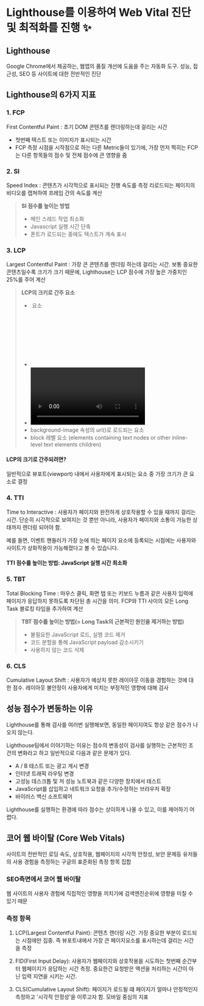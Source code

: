 # Lighthouse를 이용하여 Web Vital 진단 및 최적화를 진행 ✨

## Lighthouse

Google Chrome에서 제공하는, 웹앱의 품질 개선에 도움을 주는 자동화 도구.
성능, 접근성, SEO 등 사이트에 대한 전반적인 진단

## Lighthouse의 6가지 지표

### 1. FCP

First Contentful Paint
: 초기 DOM 콘텐츠를 렌더링하는데 걸리는 시간

- 첫번째 텍스트 또는 이미지가 표시되는 시간
- FCP 측정 시점을 시작점으로 하는 다른 Metric들이 있기에, 가장 먼저 찍히는 FCP는 다른 항목들의 점수 및 전체 점수에 큰 영향을 줌

### 2. SI

Speed Index
: 콘텐츠가 시각적으로 표시되는 진행 속도를 측정
리로드되는 페이지의 비디오를 캡쳐하여 프레임 간의 속도를 계산

> **SI 점수를 높이는 방법**
>
> - 메인 스레드 작업 최소화
> - Javascript 실행 시간 단축
> - 폰트가 로드되는 중에도 텍스트가 계속 표시

### 3. LCP

Largest Contentful Paint
: 가장 큰 콘텐츠를 렌더링 하는데 걸리는 시간.
보통 중요한 콘텐츠일수록 크기가 크기 때문에, Lighthouse는 LCP 점수에 가장 높은 가중치인 25%를 주어 계산

> **LCP의 크키로 간주 요소**
>
> - <img> 요소
> - <svg> 요소
> - <video> 요소
> - background-image 속성의 url()로 로드되는 요소
> - block 레벨 요소 (elements containing text nodes or other inline-level text elements children)

#### LCP의 크기로 간주되려면?

일반적으로 뷰포트(viewport) 내에서 사용자에게 표시되는 요소 중 가장 크기가 큰 요소로 결정

### 4. TTI

Time to Interactive
: 사용자가 페이지와 완전하게 상호작용할 수 있을 때까지 걸리는 시간.
단순히 시각적으로 보여지는 것 뿐만 아니라, 사용자가 페이지와 소통이 가능한 상태까지 렌더링 되어야 함.

예를 들면, 이벤트 핸들러가 가장 눈에 띄는 페이지 요소에 등록되는 시점에는 사용자와 사이트가 상화작용이 가능해졌다고 볼 수 있습니다.

#### TTI 점수를 높이는 방법: JavaScript 실행 시간 최소화

### 5. TBT

Total Blocking Time
: 마우스 클릭, 화면 탭 또는 키보드 누름과 같은 사용자 입력에 페이지가 응답하지 못하도록 차단된 총 시간을 의미.
FCP와 TTI 사이의 모든 Long Task 블로킹 타임을 추가하여 계산

> **TBT 점수를 높이는 방법(= Long Task의 근본적인 원인을 제거하는 방법)**
>
> - 불필요한 JavaScript 로드, 실행 코드 제거
> - 코드 분할을 통해 JavaScript payload 감소시키기
> - 사용하지 않는 코드 삭제

### 6. CLS

Cumulative Layout Shift
: 사용자가 예상치 못한 레이아웃 이동을 경험하는 것에 대한 점수.
레이아웃 불안정이 사용자에게 미치는 부정적인 영향에 대해 검사

## 성능 점수가 변동하는 이유

Lighthouse를 통해 검사를 여러번 실행해보면, 동일한 페이지여도 항상 같은 점수가 나오지 않는다.

Lighthouse팀에서 이야기하는 이유는 점수의 변동성이 검사를 실행하는 근본적인 조건의 변화라고 하고 일반적으로 다음과 같은 문제가 있다.

- A / B 테스트 또는 광고 게시 변경
- 인터넷 트래픽 라우팅 변경
- 고성능 데스크톱 및 저 성능 노트북과 같은 다양한 장치에서 테스트
- JavaScript를 삽입하고 네트워크 요청을 추가/수정하는 브라우저 확장
- 바이러스 백신 소프트웨어

Lighthouse를 실행하는 환경에 따라 점수는 상이하게 나올 수 있고, 이를 제어하기 어렵다.

## 코어 웹 바이탈 (Core Web Vitals)

사이트의 전반적인 로딩 속도, 상호작용, 웹페이지의 시각적 안정성, 보안 문제등 유저들의 사용 경험을 측정하는 구글의 표준화된 측정 항목 집합

### SEO측면에서 코어 웹 바이탈

웹 사이트의 사용자 경험에 직접적인 영향을 끼치기에 검색엔진순위에 영향을 미칠 수 있기 때문

### 측정 항목

1. LCP(Largest Contentful Paint): 콘텐츠 렌더링 시간. 가장 중요한 부분이 로드되는 시점에만 집중. 즉 뷰포트내에서 가장 큰 페이지요소를 표시하는데 걸리는 시간을 측정

2. FID(First Input Delay): 사용자가 웹페이지와 상호작용을 시도하는 첫번째 순간부터 웹페이지가 응답하는 시간 측정. 중요한건 요청받은 액션을 처리하는 시간이 아닌 입력 지연을 시키는 시간.

3. CLS(Cumulative Layout Shift): 페이지가 로드될 떄 페이지가 얼마나 안정적인지 측정하고 '시각적 안정성'을 이루고자 함. 모바일 중심의 지표
